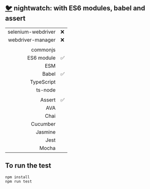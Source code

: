 ## [:bird:](https://github.com/xgirma/e2e_test_recipes/tree/master/configuration/nightwatch) nightwatch: with ES6 modules, babel and assert

|   |  |
|---:|:---|
| selenium-webdriver | :x: |
| webdriver-manager | :x: |
|   |   |
| commonjs  |  |
| ES6 module  |  :white_check_mark:   |
| ESM  |  |
| Babel  |  :white_check_mark:  |
| TypeScript  |   |
| ts-node  |  |
|   |   |
| Assert  | :white_check_mark: |
| AVA  |   |
| Chai  | |
| Cucumber  |  |
| Jasmine  |  | 
| Jest  |  | 
| Mocha  |  |

## To run the test

    npm install
    npm run test
